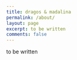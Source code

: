 ```yaml
---
title: dragos & madalina
permalink: /about/
layout: page
excerpt: to be written
comments: false
---
```


to be written
